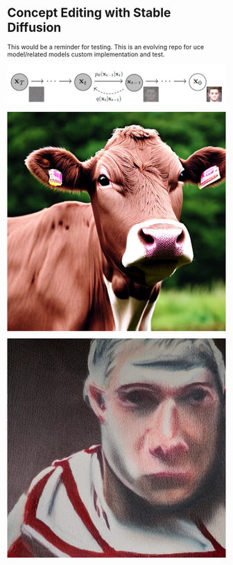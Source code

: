 # Concept Editing with Stable Diffusion
This would be a reminder for testing.
This is an evolving repo for uce model/related models custom implementation and test.

![Concept_Editing_Stable_Diffusion denoising_diffusion_model](https://raw.githubusercontent.com/YecanLee/Concept_Editing_Stable_Diffusion/master/images/denoising_diffusion_model.png)

![Concept_Editing_Stable_Diffusion denoising_diffusion_model](https://raw.githubusercontent.com/YecanLee/Concept_Editing_Stable_Diffusion/master/images/original_stable_diffusion_model.png)

![Concept_Editing_Stable_Diffusion denoising_diffusion_model](https://raw.githubusercontent.com/YecanLee/Concept_Editing_Stable_Diffusion/master/images/uce_edited_model.png)